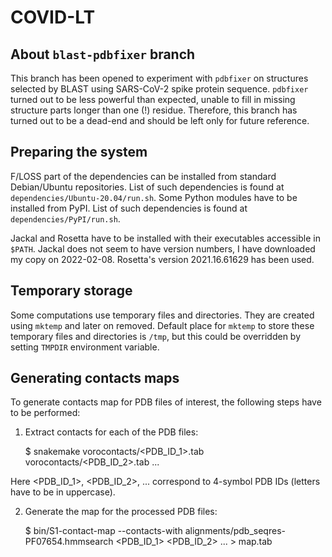 COVID-LT
========

About `blast-pdbfixer` branch
-----------------------------

This branch has been opened to experiment with `pdbfixer` on structures selected by BLAST using SARS-CoV-2 spike protein sequence.
`pdbfixer` turned out to be less powerful than expected, unable to fill in missing structure parts longer than one (!) residue.
Therefore, this branch has turned out to be a dead-end and should be left only for future reference.

Preparing the system
--------------------

F/LOSS part of the dependencies can be installed from standard Debian/Ubuntu repositories.
List of such dependencies is found at `dependencies/Ubuntu-20.04/run.sh`.
Some Python modules have to be installed from PyPI.
List of such dependencies is found at `dependencies/PyPI/run.sh`.

Jackal and Rosetta have to be installed with their executables accessible in `$PATH`.
Jackal does not seem to have version numbers, I have downloaded my copy on 2022-02-08.
Rosetta's version 2021.16.61629 has been used.

Temporary storage
-----------------

Some computations use temporary files and directories.
They are created using `mktemp` and later on removed.
Default place for `mktemp` to store these temporary files and directories is `/tmp`, but this could be overridden by setting `TMPDIR` environment variable.

Generating contacts maps
------------------------

To generate contacts map for PDB files of interest, the following steps have to be performed:

1. Extract contacts for each of the PDB files:

    $ snakemake vorocontacts/<PDB_ID_1>.tab vorocontacts/<PDB_ID_2>.tab ...

Here <PDB_ID_1>, <PDB_ID_2>, ... correspond to 4-symbol PDB IDs (letters have to be in uppercase).

2. Generate the map for the processed PDB files:

    $ bin/S1-contact-map --contacts-with alignments/pdb_seqres-PF07654.hmmsearch <PDB_ID_1> <PDB_ID_2> ... > map.tab
